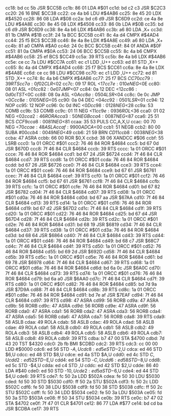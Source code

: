 cc18: bd cc 5b  JSR    $CC5B
cc1b: 86 01     LDA    #$01
cc1d: bd c2 c3  JSR    $C2C3
cc20: 26 16     BNE    $CC38
cc22: ce 4a b6  LDU    #$4AB6
cc25: 8e 45 20  LDX    #$4520
cc28: 86 08     LDA    #$08
cc2a: bd c6 d9  JSR    $C6D9
cc2d: ce 4a 8e  LDU    #$4A8E
cc30: 8e 45 08  LDX    #$4508
cc33: 86 0b     LDA    #$0B
cc35: bd c6 d9  JSR    $C6D9
cc38: 8e 4a b6  LDX    #$4AB6
cc3b: a6 80     LDA    ,X+
cc3d: 81 1b     CMPA   #$1B
cc3f: 24 1a     BCC    $CC5B
cc41: 8c 4a d4  CMPX   #$4AD4
cc44: 25 f5     BCS    $CC3B
cc46: 8e 4a 8e  LDX    #$4A8E
cc49: a6 80     LDA    ,X+
cc4b: 81 a0     CMPA   #$A0
cc4d: 24 0c     BCC    $CC5B
cc4f: 84 0f     ANDA   #$0F
cc51: 81 0a     CMPA   #$0A
cc53: 24 06     BCC    $CC5B
cc55: 8c 4a b6  CMPX   #$4AB6
cc58: 25 ef     BCS    $CC49
cc5a: 39        RTS
cc5b: 8e 4a b6  LDX    #$4AB6
cc5e: ce cc 7a  LDU    #$CC7A
cc61: ec c1     LDD    ,U++
cc63: ed 81     STD    ,X++
cc65: 8c 4a d4  CMPX   #$4AD4
cc68: 25 f7     BCS    $CC61
cc6a: 8e 4a 8e  LDX    #$4A8E
cc6d: ce cc 98  LDU    #$CC98
cc70: ec c1     LDD    ,U++
cc72: ed 81     STD    ,X++
cc74: 8c 4a b6  CMPX   #$4AB6
cc77: 25 f7     BCS    $CC70
cc79: 39        RTS
cc7a: 0f 02     CLR    <$02
cc7c: 09 17     ROL    <$17
cc7e: 01 0e     NEG    <$0E
cc80: 08 01     ASL    <$01
cc82: 0e 07     JMP    <$07
cc84: 0a 12     DEC    <$12
cc86: 0d 0c     TST    <$0C
cc88: 08 0a     ASL    <$0A
cc8a: 05 04     LSR    <$04
cc8c: 0e 0c     JMP    <$0C
cc8e: 01 05     NEG    <$05
cc90: 0a 04     DEC    <$04
cc92: 05 01     LSR    <$01
cc94: 12        NOP
cc95: 12        NOP
cc96: 0c 0d     INC    <$0D
cc98: 01 28     NEG    <$28
cc9a: 53        COMB
cc9b: 53        COMB
cc9c: 01 11     NEG    <$11
cc9e: 09 36     ROL    <$36
cca0: 01 02     NEG    <$02
cca2: 46        RORA
cca3: 50        NEGB
cca4: 00 87     NEG    <$87
cca6: 25 51     BCS    $CCF9
cca8: 00 81     NEG    <$81
ccaa: 35 53     PULS   CC,A,X,U
ccac: 00 70     NEG    <$70
ccae: 48        ASLA
ccaf: 99 00     ADCA   <$00
ccb1: 51        NEGB
ccb2: 80 00     SUBA   #$00
ccb4: 00 49     NEG    <$49
ccb6: 21 59     BRN    $CD11
ccb8: 00 38     NEG    <$38
ccba: 47        ASRA
ccbb: 66 00     ROR    $0,X
ccbd: 38 06     XANDCC #$06
ccbf: 55        LSRB
ccc0: 1a 01     ORCC   #$01
ccc2: 76 46 84  ROR    $4684
ccc5: bd 67 0d  JSR    $670D
ccc8: 7f 46 84  CLR    $4684
cccb: 39        RTS
cccc: 1a 01     ORCC   #$01
ccce: 76 46 84  ROR    $4684
ccd1: bd 67 24  JSR    $6724
ccd4: 7f 46 84  CLR    $4684
ccd7: 39        RTS
ccd8: 1a 01     ORCC   #$01
ccda: 76 46 84  ROR    $4684
ccdd: bd 67 26  JSR    $6726
cce0: 7f 46 84  CLR    $4684
cce3: 39        RTS
cce4: 1a 01     ORCC   #$01
cce6: 76 46 84  ROR    $4684
cce9: bd 67 61  JSR    $6761
ccec: 7f 46 84  CLR    $4684
ccef: 39        RTS
ccf0: 1a 01     ORCC   #$01
ccf2: 76 46 84  ROR    $4684
ccf5: bd 67 61  JSR    $6761
ccf8: 7f 46 84  CLR    $4684
ccfb: 39        RTS
ccfc: 1a 01     ORCC   #$01
ccfe: 76 46 84  ROR    $4684
cd01: bd 67 82  JSR    $6782
cd04: 7f 46 84  CLR    $4684
cd07: 39        RTS
cd08: 1a 01     ORCC   #$01
cd0a: 76 46 84  ROR    $4684
cd0d: bd 67 aa  JSR    $67AA
cd10: 7f 46 84  CLR    $4684
cd13: 39        RTS
cd14: 1a 01     ORCC   #$01
cd16: 76 46 84  ROR    $4684
cd19: bd 67 d2  JSR    $67D2
cd1c: 7f 46 84  CLR    $4684
cd1f: 39        RTS
cd20: 1a 01     ORCC   #$01
cd22: 76 46 84  ROR    $4684
cd25: bd 67 d4  JSR    $67D4
cd28: 7f 46 84  CLR    $4684
cd2b: 39        RTS
cd2c: 1a 01     ORCC   #$01
cd2e: 76 46 84  ROR    $4684
cd31: bd 68 19  JSR    $6819
cd34: 7f 46 84  CLR    $4684
cd37: 39        RTS
cd38: 1a 01     ORCC   #$01
cd3a: 76 46 84  ROR    $4684
cd3d: bd 68 64  JSR    $6864
cd40: 7f 46 84  CLR    $4684
cd43: 39        RTS
cd44: 1a 01     ORCC   #$01
cd46: 76 46 84  ROR    $4684
cd49: bd 68 c7  JSR    $68C7
cd4c: 7f 46 84  CLR    $4684
cd4f: 39        RTS
cd50: 1a 01     ORCC   #$01
cd52: 76 46 84  ROR    $4684
cd55: bd 69 2d  JSR    $692D
cd58: 7f 46 84  CLR    $4684
cd5b: 39        RTS
cd5c: 1a 01     ORCC   #$01
cd5e: 76 46 84  ROR    $4684
cd61: bd 69 78  JSR    $6978
cd64: 7f 46 84  CLR    $4684
cd67: 39        RTS
cd68: 1a 01     ORCC   #$01
cd6a: 76 46 84  ROR    $4684
cd6d: bd 6a 0c  JSR    $6A0C
cd70: 7f 46 84  CLR    $4684
cd73: 39        RTS
cd74: 1a 01     ORCC   #$01
cd76: 76 46 84  ROR    $4684
cd79: bd 6a a0  JSR    $6AA0
cd7c: 7f 46 84  CLR    $4684
cd7f: 39        RTS
cd80: 1a 01     ORCC   #$01
cd82: 76 46 84  ROR    $4684
cd85: bd 7d 9a  JSR    $7D9A
cd88: 7f 46 84  CLR    $4684
cd8b: 39        RTS
cd8c: 1a 01     ORCC   #$01
cd8e: 76 46 84  ROR    $4684
cd91: bd 7e af  JSR    $7EAF
cd94: 7f 46 84  CLR    $4684
cd97: 39        RTS
cd98: 47        ASRA
cd99: 56        RORB
cd9a: 47        ASRA
cd9b: 56        RORB
cd9c: 47        ASRA
cd9d: 56        RORB
cd9e: 47        ASRA
cd9f: 56        RORB
cda0: 47        ASRA
cda1: 56        RORB
cda2: 47        ASRA
cda3: 56        RORB
cda4: 47        ASRA
cda5: 56        RORB
cda6: 47        ASRA
cda7: 56        RORB
cda8: 39        RTS
cda9: 58        ASLB
cdaa: 49        ROLA
cdab: 58        ASLB
cdac: 49        ROLA
cdad: 58        ASLB
cdae: 49        ROLA
cdaf: 58        ASLB
cdb0: 49        ROLA
cdb1: 58        ASLB
cdb2: 49        ROLA
cdb3: 58        ASLB
cdb4: 49        ROLA
cdb5: 58        ASLB
cdb6: 49        ROLA
cdb7: 58        ASLB
cdb8: 49        ROLA
cdb9: 39        RTS
cdba: b7 47 00  STA    $4700
cdbd: 7d 43 20  TST    $4320
cdc0: 2b fb     BMI    $CDBD
cdc2: 39        RTS
cdc3: cc 00 00  LDD    #$0000
cdc6: ed 56     STD    -$A,U
cdc8: ed 5e     STD    -$2,U
cdca: ed 46     STD    $6,U
cdcc: ed 48     STD    $8,U
cdce: ed 4a     STD    $A,U
cdd0: ed 4c     STD    $C,U
cdd2: ed 52     STD    -$E,U
cdd4: ed 54     STD    -$C,U
cdd6: ed 58     STD    -$8,U
cdd8: ed 5c     STD    -$4,U
cdda: ed c4     STD    ,U
cddc: ed 42     STD    $2,U
cdde: 86 40     LDA    #$40
cde0: ed 50     STD    -$10,U
cde2: ed 5a     STD    -$6,U
cde4: ed 44     STD    $4,U
cde6: 39        RTS
cde7: fc 50 2a  LDD    $502A
cdea: fe 50 30  LDU    $5030
cded: fd 50 30  STD    $5030
cdf0: ff 50 2a  STU    $502A
cdf3: fc 50 2c  LDD    $502C
cdf6: fe 50 38  LDU    $5038
cdf9: fd 50 38  STD    $5038
cdfc: ff 50 2c  STU    $502C
cdff: fc 50 34  LDD    $5034
ce02: fe 50 3a  LDU    $503A
ce05: fd 50 3a  STD    $503A
ce08: ff 50 34  STU    $5034
ce0b: 39        RTS
ce0c: b7 47 02  STA    $4702
ce0f: 7f 47 01  CLR    $4701
ce12: 86 77     LDA    #$77
ce14: bd cd ba  JSR    $CDBA
ce17: 39        RTS
